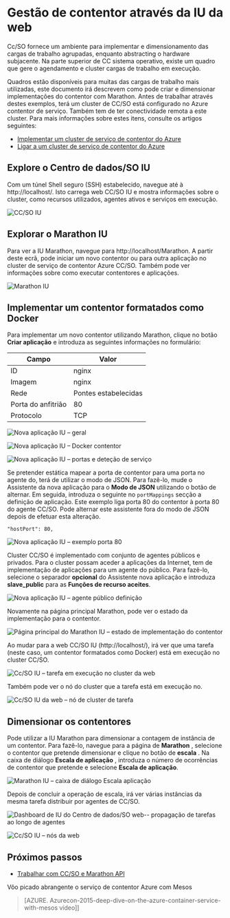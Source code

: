 <properties
   pageTitle="Gestão de contentor de serviço de contentor Azure através da IU da web | Microsoft Azure"
   description="Implemente contentores num serviço de cluster de serviço de contentor Azure utilizando web Marathon IU."
   services="container-service"
   documentationCenter=""
   authors="neilpeterson"
   manager="timlt"
   editor=""
   tags="acs, azure-container-service"
   keywords="Docker, contentores, Micro-services, Mesos, Azure"/>

<tags
   ms.service="container-service"
   ms.devlang="na"
   ms.topic="get-started-article"
   ms.tgt_pltfrm="na"
   ms.workload="na"
   ms.date="09/19/2016"
   ms.author="timlt"/>

# <a name="container-management-through-the-web-ui"></a>Gestão de contentor através da IU da web

Cc/SO fornece um ambiente para implementar e dimensionamento das cargas de trabalho agrupadas, enquanto abstracting o hardware subjacente. Na parte superior de CC sistema operativo, existe um quadro que gere o agendamento e cluster cargas de trabalho em execução.

Quadros estão disponíveis para muitas das cargas de trabalho mais utilizadas, este documento irá descrevem como pode criar e dimensionar implementações do contentor com Marathon. Antes de trabalhar através destes exemplos, terá um cluster de CC/SO está configurado no Azure contentor de serviço. Também tem de ter conectividade remota a este cluster. Para mais informações sobre estes itens, consulte os artigos seguintes:

- [Implementar um cluster de serviço de contentor do Azure](container-service-deployment.md)
- [Ligar a um cluster de serviço de contentor do Azure](container-service-connect.md)

## <a name="explore-the-dcos-ui"></a>Explore o Centro de dados/SO IU

Com um túnel Shell seguro (SSH) estabelecido, navegue até à http://localhost/. Isto carrega web CC/SO IU e mostra informações sobre o cluster, como recursos utilizados, agentes ativos e serviços em execução.

![CC/SO IU](media/dcos/dcos2.png)

## <a name="explore-the-marathon-ui"></a>Explorar o Marathon IU

Para ver a IU Marathon, navegue para http://localhost/Marathon. A partir deste ecrã, pode iniciar um novo contentor ou para outra aplicação no cluster de serviço de contentor Azure CC/SO. Também pode ver informações sobre como executar contentores e aplicações.  

![Marathon IU](media/dcos/dcos3.png)

## <a name="deploy-a-docker-formatted-container"></a>Implementar um contentor formatados como Docker

Para implementar um novo contentor utilizando Marathon, clique no botão **Criar aplicação** e introduza as seguintes informações no formulário:

Campo           | Valor
----------------|-----------
ID              | nginx
Imagem           | nginx
Rede         | Pontes estabelecidas
Porta do anfitrião       | 80
Protocolo        | TCP

![Nova aplicação IU – geral](media/dcos/dcos4.png)

![Nova aplicação IU – Docker contentor](media/dcos/dcos5.png)

![Nova aplicação IU – portas e deteção de serviço](media/dcos/dcos6.png)

Se pretender estática mapear a porta de contentor para uma porta no agente do, terá de utilizar o modo de JSON. Para fazê-lo, mude o Assistente da nova aplicação para o **Modo de JSON** utilizando o botão de alternar. Em seguida, introduza o seguinte no `portMappings` secção a definição de aplicação. Este exemplo liga porta 80 do contentor à porta 80 do agente CC/SO. Pode alternar este assistente fora do modo de JSON depois de efetuar esta alteração.

```none
"hostPort": 80,
```

![Nova aplicação IU – exemplo porta 80](media/dcos/dcos13.png)

Cluster CC/SO é implementado com conjunto de agentes públicos e privados. Para o cluster possam aceder a aplicações da Internet, tem de implementação de aplicações para um agente do público. Para fazê-lo, selecione o separador **opcional** do Assistente nova aplicação e introduza **slave_public** para as **Funções de recurso aceites**.

![Nova aplicação IU – agente público definição](media/dcos/dcos14.png)

Novamente na página principal Marathon, pode ver o estado da implementação para o contentor.

![Página principal do Marathon IU – estado de implementação do contentor](media/dcos/dcos7.png)

Ao mudar para a web CC/SO IU (http://localhost/), irá ver que uma tarefa (neste caso, um contentor formatados como Docker) está em execução no cluster CC/SO.

![Cc/SO IU – tarefa em execução no cluster da web](media/dcos/dcos8.png)

Também pode ver o nó do cluster que a tarefa está em execução no.

![Cc/SO IU da web – nó de cluster de tarefa](media/dcos/dcos9.png)

## <a name="scale-your-containers"></a>Dimensionar os contentores

Pode utilizar a IU Marathon para dimensionar a contagem de instância de um contentor. Para fazê-lo, navegue para a página de **Marathon** , selecione o contentor que pretende dimensionar e clique no botão de **escala** . Na caixa de diálogo **Escala de aplicação** , introduza o número de ocorrências de contentor que pretende e selecione **Escala de aplicação**.

![Marathon IU – caixa de diálogo Escala aplicação](media/dcos/dcos10.png)

Depois de concluir a operação de escala, irá ver várias instâncias da mesma tarefa distribuir por agentes de CC/SO.

![Dashboard de IU do Centro de dados/SO web-- propagação de tarefas ao longo de agentes](media/dcos/dcos11.png)

![Cc/SO IU – nós da web](media/dcos/dcos12.png)

## <a name="next-steps"></a>Próximos passos

- [Trabalhar com CC/SO e Marathon API](container-service-mesos-marathon-rest.md)

Vôo picado abrangente o serviço de contentor Azure com Mesos

> [AZURE. Azurecon-2015-deep-dive-on-the-azure-container-service-with-mesos vídeo]]
